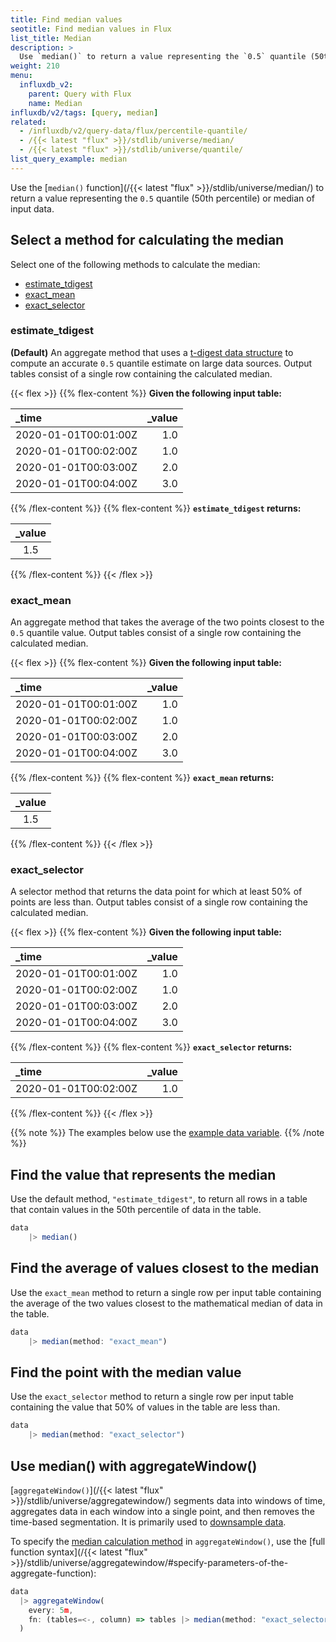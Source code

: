 ```yaml
---
title: Find median values
seotitle: Find median values in Flux
list_title: Median
description: >
  Use `median()` to return a value representing the `0.5` quantile (50th percentile) or median of input data.
weight: 210
menu:
  influxdb_v2:
    parent: Query with Flux
    name: Median
influxdb/v2/tags: [query, median]
related:
  - /influxdb/v2/query-data/flux/percentile-quantile/
  - /{{< latest "flux" >}}/stdlib/universe/median/
  - /{{< latest "flux" >}}/stdlib/universe/quantile/
list_query_example: median
---
```


Use the [`median()` function](/{{< latest "flux" >}}/stdlib/universe/median/)
to return a value representing the `0.5` quantile (50th percentile) or median of input data.

## Select a method for calculating the median
Select one of the following methods to calculate the median:

- [estimate_tdigest](#estimate_tdigest)
- [exact_mean](#exact_mean)
- [exact_selector](#exact_selector)

### estimate_tdigest
**(Default)** An aggregate method that uses a [t-digest data structure](https://github.com/tdunning/t-digest)
to compute an accurate `0.5` quantile estimate on large data sources.
Output tables consist of a single row containing the calculated median.

{{< flex >}}
{{% flex-content %}}
**Given the following input table:**

| _time                | _value |
|:-----                | ------:|
| 2020-01-01T00:01:00Z | 1.0    |
| 2020-01-01T00:02:00Z | 1.0    |
| 2020-01-01T00:03:00Z | 2.0    |
| 2020-01-01T00:04:00Z | 3.0    |
{{% /flex-content %}}
{{% flex-content %}}
**`estimate_tdigest` returns:**

| _value |
|:------:|
| 1.5    |
{{% /flex-content %}}
{{< /flex >}}

### exact_mean
An aggregate method that takes the average of the two points closest to the `0.5` quantile value.
Output tables consist of a single row containing the calculated median.

{{< flex >}}
{{% flex-content %}}
**Given the following input table:**

| _time                | _value |
|:-----                | ------:|
| 2020-01-01T00:01:00Z | 1.0    |
| 2020-01-01T00:02:00Z | 1.0    |
| 2020-01-01T00:03:00Z | 2.0    |
| 2020-01-01T00:04:00Z | 3.0    |
{{% /flex-content %}}
{{% flex-content %}}
**`exact_mean` returns:**

| _value |
|:------:|
| 1.5    |
{{% /flex-content %}}
{{< /flex >}}

### exact_selector
A selector method that returns the data point for which at least 50% of points are less than.
Output tables consist of a single row containing the calculated median.

{{< flex >}}
{{% flex-content %}}
**Given the following input table:**

| _time                | _value |
|:-----                | ------:|
| 2020-01-01T00:01:00Z | 1.0    |
| 2020-01-01T00:02:00Z | 1.0    |
| 2020-01-01T00:03:00Z | 2.0    |
| 2020-01-01T00:04:00Z | 3.0    |
{{% /flex-content %}}
{{% flex-content %}}
**`exact_selector` returns:**

| _time                | _value |
|:-----                | ------:|
| 2020-01-01T00:02:00Z | 1.0    |
{{% /flex-content %}}
{{< /flex >}}

{{% note %}}
The examples below use the [example data variable](/influxdb/v2/query-data/flux/#example-data-variable).
{{% /note %}}

## Find the value that represents the median
Use the default method, `"estimate_tdigest"`, to return all rows in a table that
contain values in the 50th percentile of data in the table.

```js
data
    |> median()
```

## Find the average of values closest to the median
Use the `exact_mean` method to return a single row per input table containing the
average of the two values closest to the mathematical median of data in the table.

```js
data
    |> median(method: "exact_mean")
```

## Find the point with the median value
Use the `exact_selector` method to return a single row per input table containing the
value that 50% of values in the table are less than.

```js
data
    |> median(method: "exact_selector")
```

## Use median() with aggregateWindow()
[`aggregateWindow()`](/{{< latest "flux" >}}/stdlib/universe/aggregatewindow/)
segments data into windows of time, aggregates data in each window into a single
point, and then removes the time-based segmentation.
It is primarily used to [downsample data](/influxdb/v2/process-data/common-tasks/downsample-data/).

To specify the [median calculation method](#select-a-method-for-calculating-the-median) in `aggregateWindow()`, use the
[full function syntax](/{{< latest "flux" >}}/stdlib/universe/aggregatewindow/#specify-parameters-of-the-aggregate-function):

```js
data
  |> aggregateWindow(
    every: 5m,
    fn: (tables=<-, column) => tables |> median(method: "exact_selector"),
  )
```
